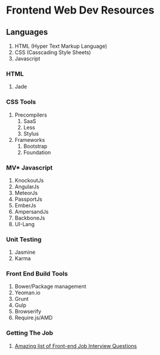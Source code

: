 Frontend Web Dev Resources 
===============================

## Languages
1. HTML (Hyper Text Markup Language)
2. CSS (Casscading Style Sheets)
3. Javascript

### HTML
1. Jade

### CSS Tools
1. Precompilers
    1. SaaS
    2. Less
    3. Stylus
2. Frameworks
    1. Bootstrap
    2. Foundation

### MV* Javascript 
1. KnockoutJs
2. AngularJs
3. MeteorJs
4. PassportJs
5. EmberJs
6. AmpersandJs
7. BackboneJs
8. UI-Lang


### Unit Testing
1. Jasmine
2. Karma

### Front End Build Tools
1. Bower/Package management
2. Yeoman.io
3. Grunt
4. Gulp
5. Browserify
6. Require.js/AMD



### Getting The Job
1. [Amazing list of Front-end Job Interview Questions](https://github.com/darcyclarke/Front-end-Developer-Interview-Questions)